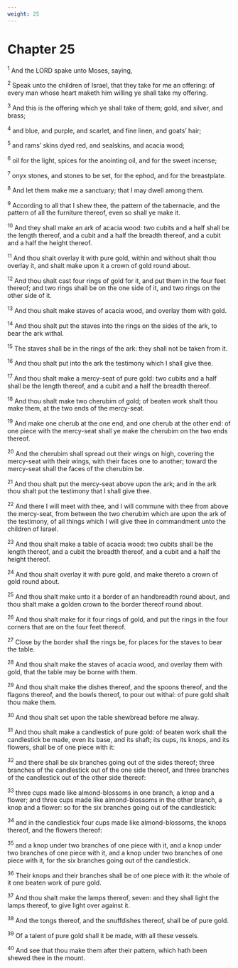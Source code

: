 ```yaml
---
weight: 25
---
```


# Chapter 25

<sup>1</sup> And the LORD spake unto Moses, saying, 

<sup>2</sup> Speak unto the children of Israel, that they take for me an offering: of every man whose heart maketh him willing ye shall take my offering. 

<sup>3</sup> And this is the offering which ye shall take of them; gold, and silver, and brass; 

<sup>4</sup> and blue, and purple, and scarlet, and fine linen, and goats’ hair; 

<sup>5</sup> and rams’ skins dyed red, and sealskins, and acacia wood; 

<sup>6</sup> oil for the light, spices for the anointing oil, and for the sweet incense; 

<sup>7</sup> onyx stones, and stones to be set, for the ephod, and for the breastplate. 

<sup>8</sup> And let them make me a sanctuary; that I may dwell among them. 

<sup>9</sup> According to all that I shew thee, the pattern of the tabernacle, and the pattern of all the furniture thereof, even so shall ye make it. 

<sup>10</sup> And they shall make an ark of acacia wood: two cubits and a half shall be the length thereof, and a cubit and a half the breadth thereof, and a cubit and a half the height thereof. 

<sup>11</sup> And thou shalt overlay it with pure gold, within and without shalt thou overlay it, and shalt make upon it a crown of gold round about. 

<sup>12</sup> And thou shalt cast four rings of gold for it, and put them in the four feet thereof; and two rings shall be on the one side of it, and two rings on the other side of it. 

<sup>13</sup> And thou shalt make staves of acacia wood, and overlay them with gold. 

<sup>14</sup> And thou shalt put the staves into the rings on the sides of the ark, to bear the ark withal. 

<sup>15</sup> The staves shall be in the rings of the ark: they shall not be taken from it. 

<sup>16</sup> And thou shalt put into the ark the testimony which I shall give thee. 

<sup>17</sup> And thou shalt make a mercy-seat of pure gold: two cubits and a half shall be the length thereof, and a cubit and a half the breadth thereof. 

<sup>18</sup> And thou shalt make two cherubim of gold; of beaten work shalt thou make them, at the two ends of the mercy-seat. 

<sup>19</sup> And make one cherub at the one end, and one cherub at the other end: of one piece with the mercy-seat shall ye make the cherubim on the two ends thereof. 

<sup>20</sup> And the cherubim shall spread out their wings on high, covering the mercy-seat with their wings, with their faces one to another; toward the mercy-seat shall the faces of the cherubim be. 

<sup>21</sup> And thou shalt put the mercy-seat above upon the ark; and in the ark thou shalt put the testimony that I shall give thee. 

<sup>22</sup> And there I will meet with thee, and I will commune with thee from above the mercy-seat, from between the two cherubim which are upon the ark of the testimony, of all things which I will give thee in commandment unto the children of Israel. 

<sup>23</sup> And thou shalt make a table of acacia wood: two cubits shall be the length thereof, and a cubit the breadth thereof, and a cubit and a half the height thereof. 

<sup>24</sup> And thou shalt overlay it with pure gold, and make thereto a crown of gold round about. 

<sup>25</sup> And thou shalt make unto it a border of an handbreadth round about, and thou shalt make a golden crown to the border thereof round about. 

<sup>26</sup> And thou shalt make for it four rings of gold, and put the rings in the four corners that are on the four feet thereof. 

<sup>27</sup> Close by the border shall the rings be, for places for the staves to bear the table. 

<sup>28</sup> And thou shalt make the staves of acacia wood, and overlay them with gold, that the table may be borne with them. 

<sup>29</sup> And thou shalt make the dishes thereof, and the spoons thereof, and the flagons thereof, and the bowls thereof, to pour out withal: of pure gold shalt thou make them. 

<sup>30</sup> And thou shalt set upon the table shewbread before me alway. 

<sup>31</sup> And thou shalt make a candlestick of pure gold: of beaten work shall the candlestick be made, even its base, and its shaft; its cups, its knops, and its flowers, shall be of one piece with it: 

<sup>32</sup> and there shall be six branches going out of the sides thereof; three branches of the candlestick out of the one side thereof, and three branches of the candlestick out of the other side thereof: 

<sup>33</sup> three cups made like almond-blossoms in one branch, a knop and a flower; and three cups made like almond-blossoms in the other branch, a knop and a flower: so for the six branches going out of the candlestick: 

<sup>34</sup> and in the candlestick four cups made like almond-blossoms, the knops thereof, and the flowers thereof: 

<sup>35</sup> and a knop under two branches of one piece with it, and a knop under two branches of one piece with it, and a knop under two branches of one piece with it, for the six branches going out of the candlestick. 

<sup>36</sup> Their knops and their branches shall be of one piece with it: the whole of it one beaten work of pure gold. 

<sup>37</sup> And thou shalt make the lamps thereof, seven: and they shall light the lamps thereof, to give light over against it. 

<sup>38</sup> And the tongs thereof, and the snuffdishes thereof, shall be of pure gold. 

<sup>39</sup> Of a talent of pure gold shall it be made, with all these vessels. 

<sup>40</sup> And see that thou make them after their pattern, which hath been shewed thee in the mount. 


